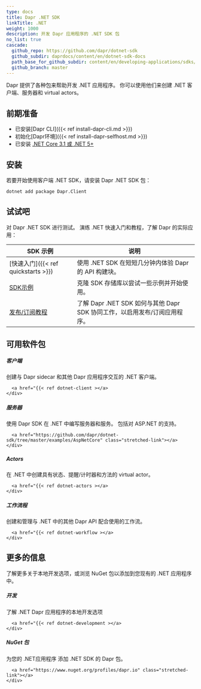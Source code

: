 ```yaml
---
type: docs
title: Dapr .NET SDK
linkTitle: .NET
weight: 1000
description: 开发 Dapr 应用程序的 .NET SDK 包
no_list: true
cascade:
  github_repo: https://github.com/dapr/dotnet-sdk
  github_subdir: daprdocs/content/en/dotnet-sdk-docs
  path_base_for_github_subdir: content/en/developing-applications/sdks/dotnet/
  github_branch: master
---
```


Dapr 提供了各种包来帮助开发 .NET 应用程序。 你可以使用他们来创建 .NET 客户端、服务器和 virtual actors。

## 前期准备

- 已安装[Dapr CLI]({{< ref install-dapr-cli.md >}})
- 初始化[Dapr环境]({{< ref install-dapr-selfhost.md >}})
- 已安装 [.NET Core 3.1 或 .NET 5+](https://dotnet.microsoft.com/download)

## 安装

若要开始使用客户端 .NET SDK，请安装 Dapr .NET SDK 包：

```sh
dotnet add package Dapr.Client
```

## 试试吧

对 Dapr .NET SDK 进行测试。 演练 .NET 快速入门和教程，了解 Dapr 的实际应用：

| SDK 示例                                                                                                 | 说明                                                 |
| ------------------------------------------------------------------------------------------------------ | -------------------------------------------------- |
| [快速入门]({{< ref quickstarts >}}) | 使用 .NET SDK 在短短几分钟内体验 Dapr 的 API 构建块。              |
| [SDK示例](https://github.com/dapr/dotnet-sdk/tree/master/examples)                                       | 克隆 SDK 存储库以尝试一些示例并开始使用。                            |
| [发布/订阅教程](https://github.com/dapr/quickstarts/tree/master/tutorials/pub-sub)                           | 了解 Dapr .NET SDK 如何与其他 Dapr SDK 协同工作，以启用发布/订阅应用程序。 |

## 可用软件包

<div class="card-deck">
  <div class="card">
    <div class="card-body">
      <h5 class="card-title"><b>客户端</b></h5>
      <p class="card-text">创建与 Dapr sidecar 和其他 Dapr 应用程序交互的 .NET 客户端。</p>
      
      
      <a href="{{< ref dotnet-client ></a>
    </div>
  </div>
  <div class="card">
    <div class="card-body">
      <h5 class="card-title"><b>服务器</b></h5>
      <p class="card-text">使用 Dapr SDK 在 .NET 中编写服务器和服务。 包括对 ASP.NET 的支持。</p>
      
      
      <a href="https://github.com/dapr/dotnet-sdk/tree/master/examples/AspNetCore" class="stretched-link"></a>
    </div>
  </div>
  <div class="card">
    <div class="card-body">
      <h5 class="card-title"><b>Actors</b></h5>
      <p class="card-text">在 .NET 中创建具有状态、提醒/计时器和方法的 virtual actor。</p>
      
      
      <a href="{{< ref dotnet-actors ></a>
    </div>
  </div>
  <div class="card">
    <div class="card-body">
      <h5 class="card-title"><b>工作流程</b></h5>
      <p class="card-text">创建和管理与 .NET 中的其他 Dapr API 配合使用的工作流。</p>
      
      
      <a href="{{< ref dotnet-workflow ></a>
    </div>
  </div>
</div>

## 更多的信息

了解更多关于本地开发选项，或浏览 NuGet 包以添加到您现有的 .NET 应用程序中。

<div class="card-deck">
  <div class="card">
    <div class="card-body">
      <h5 class="card-title"><b>开发</b></h5>
      <p class="card-text">了解 .NET Dapr 应用程序的本地开发选项</p>
      
      
      <a href="{{< ref dotnet-development ></a>
    </div>
  </div>
  <div class="card">
    <div class="card-body">
      <h5 class="card-title"><b>NuGet 包</b></h5>
      <p class="card-text">为您的 .NET应用程序 添加 .NET SDK 的 Dapr 包。</p>
      
      
      <a href="https://www.nuget.org/profiles/dapr.io" class="stretched-link"></a>
    </div>
  </div>
</div>
<br />
